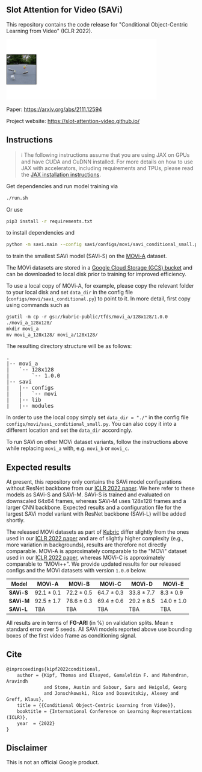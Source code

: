 ## Slot Attention for Video (SAVi)

This repository contains the code release for "Conditional Object-Centric
Learning from Video" (ICLR 2022).

<img src="savi.gif" alt="SAVi animation" width="400"/>

Paper: https://arxiv.org/abs/2111.12594

Project website: https://slot-attention-video.github.io/


## Instructions
> ℹ️ The following instructions assume that you are using JAX on GPUs and have CUDA and CuDNN installed. For more details on how to use JAX with accelerators, including requirements and TPUs, please read the [JAX installation instructions](https://github.com/google/jax#installation).

Get dependencies and run model training via
```sh
./run.sh
```

Or use
```sh
pip3 install -r requirements.txt
```
to install dependencies and
```sh
python -m savi.main --config savi/configs/movi/savi_conditional_small.py --workdir tmp/
```
to train the smallest SAVi model (SAVi-S) on the [MOVi-A](https://github.com/google-research/kubric/blob/main/challenges/movi/README.md) dataset.

The MOVi datasets are stored in a [Google Cloud Storage (GCS) bucket](https://console.cloud.google.com/storage/browser/kubric-public/tfds)
and can be downloaded to local disk prior to training for improved efficiency.

To use a local copy of MOVi-A, for example, please copy the relevant folder to your local disk and set `data_dir` in the config file (`configs/movi/savi_conditional.py`) to point to it.  In more detail, first copy using commands such as

```
gsutil -m cp -r gs://kubric-public/tfds/movi_a/128x128/1.0.0 ./movi_a_128x128/
mkdir movi_a
mv movi_a_128x128/ movi_a/128x128/
```

The resulting directory structure will be as follows:
<pre>
.
|-- movi_a
|   `-- 128x128
|       `-- 1.0.0
|-- savi
|   |-- configs
|   |   `-- movi
|   |-- lib
|   |-- modules
</pre>

In order to use the local copy simply set `data_dir = "./"` in the config file `configs/movi/savi_conditional_small.py`. You can also copy it into a different location and set the `data_dir` accordingly.

To run SAVi on other MOVi dataset variants, follow the instructions above while replacing `movi_a` with, e.g. `movi_b` or `movi_c`.

## Expected results

At present, this repository only contains the SAVi model configurations without ResNet backbone from our [ICLR 2022 paper](https://arxiv.org/abs/2111.12594). We here refer to these models as SAVi-S and SAVi-M. SAVi-S is trained and evaluated on downscaled 64x64 frames, whereas SAVi-M uses 128x128 frames and a larger CNN backbone. Expected results and a configuration file for the largest SAVi model variant with ResNet backbone (SAVi-L) will be added shortly.

The released MOVi datasets as part of [Kubric](https://github.com/google-research/kubric/) differ slightly from the ones used in our [ICLR 2022 paper](https://arxiv.org/abs/2111.12594) and are of slightly higher complexity (e.g., more variation in backgrounds), results are therefore not directly comparable. MOVi-A is approximately comparable to the "MOVi" dataset used in our [ICLR 2022 paper](https://arxiv.org/abs/2111.12594), whereas MOVi-C is approximately comparable to "MOVi++". We provide updated results for our released configs and the MOVi datasets with version `1.0.0` below.

| Model      | MOVi-A     | MOVi-B     | MOVi-C     | MOVi-D     | MOVi-E     |
|------------|------------|------------|------------|------------|------------|
| **SAVi-S** | 92.1 ± 0.1 | 72.2 ± 0.5 | 64.7 ± 0.3 | 33.8 ± 7.7 | 8.3 ± 0.9  |
| **SAVi-M** | 92.5 ± 1.7 | 78.6 ± 0.3 | 69.4 ± 0.6 | 29.2 ± 8.5 | 14.0 ± 1.0 |
| **SAVi-L** | TBA        | TBA        | TBA        | TBA        | TBA        |

All results are in terms of **FG-ARI** (in %) on validation splits. Mean ± standard error over 5 seeds. All SAVi models reported above use bounding boxes of the first video frame as conditioning signal.

## Cite

```
@inproceedings{kipf2022conditional,
    author = {Kipf, Thomas and Elsayed, Gamaleldin F. and Mahendran, Aravindh
              and Stone, Austin and Sabour, Sara and Heigold, Georg
              and Jonschkowski, Rico and Dosovitskiy, Alexey and Greff, Klaus},
    title = {{Conditional Object-Centric Learning from Video}},
    booktitle = {International Conference on Learning Representations (ICLR)},
    year  = {2022}
}
```

## Disclaimer
This is not an official Google product.
